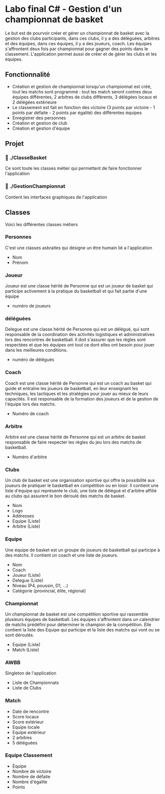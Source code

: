 # Labo final C# - Gestion d'un championnat de basket
Le but est de pourvoir créer et gérer un championnat de basket avec la gestion des clubs participants, dans ces clubs, il y a des déléguées, arbitres et des équipes, dans ces équipes, il y a des joueurs, coach. Les équipes s'affrontent deux fois par championnat pour gagner des points dans le classement. L'application permet aussi de créer et de gérer les clubs et les équipes.

## Fonctionnalité

- Création et gestion de championnat lorsqu'un championnat est créé, tout les matchs sont programmé : tout les match seront contres deux équipes différentes, 2 arbitres de clubs différents, 3 délégées locaux et 2 délégées extérieure
- Le classement est fait en fonction des victoire (3 points par victoire - 1 points par défaite - 2 points par égalité) des différentes équipes
- Enregistrer des personnes
- Création et gestion de club
- Création et gestion d'équipe

## Projet

### :file_folder: ./ClasseBasket

Ce sont toute les classes métier qui permettent de faire fonctionner l'application


### :file_folder: ./GestionChampionnat

Contient les interfaces graphiques de l'application


## Classes

Voici les différentes classes métiers

### Personnes
C'est une classes asbraites qui désigne un être humain lié a l'application
- Nom
- Prénom

### Joueur
Joueur est une classe hérité de Personne qui est un joueur de basket qui participe activement à la pratique du basketball et qui fait partie d'une équipe
- numéro de joueurs

### déléguées
Delegue est une classe hérité de Personne qui est un délégué, qui sont responsable de la coordination des activités logistiques et administratives lors des rencontres de basketball. Il doit s'assurer que les règles sont respectées et que les équipes ont tout ce dont elles ont besoin pour jouer dans les meilleures conditions.
- numéro de délégués 

### Coach
Coach est une classe hérité de Personne qui est un coach au basket qui guide et entraîne les joueurs de basketball, en leur enseignant les techniques, les tactiques et les stratégies pour jouer au mieux de leurs capacités. Il est responsable de la formation des joueurs et de la gestion de l'équipe lors des matchs.
- Numéro de coach

### Arbitre
Arbitre est une classe hérité de Personne qui est un arbitre de basket responsable de faire respecter les règles du jeu lors des matchs de basketball.
- Numéro d'arbitre 

### Clubs
Un club de basket est une organisation sportive qui offre la possibilité aux joueurs de pratiquer le basketball en compétition ou en loisir. Il contient une liste d'équipe qui représente le club, une liste de délégué et d'arbitre affilié au clubs qui assurent le bon déroulé des matchs de basket.
- Nom
- Logo
- Addresses
- Equipe (Liste)
- Arbitre (Liste)

### Equipe
Une équipe de basket est un groupe de joueurs de basketball qui participe à des matchs. Il contient un coach et une liste de joueurs.
- Nom 
- Coach
- Joueur (Liste)
- Delegue (Liste)
- Niveau (P4, poussin, D1, ...)
- Catégorie (provincial, élite, régional)

### Championnat
Un championnat de basket est une compétition sportive qui rassemble plusieurs équipes de basketball. Les équipes s'affrontent dans un calendrier de matchs prédéfini pour déterminer le champion de la compétition. Elle contient la liste des Equipe qui participe et la liste des matchs qui vont ou se sont déroulés.
- Equipe (Liste)
- Match (Liste)

### AWBB
Singleton de l'application
- Liste de Championnats
- Liste de Clubs

### Match
- Date de rencontre
- Score locaux
- Score extérieur
- Equipe locale
- Equipe extérieur
- 2 arbitres
- 5 déléguées
### Equipe Classement
- Équipe
- Nombre de victoire
- Nombre de défaite
- Nombre d'égalite
- Points
